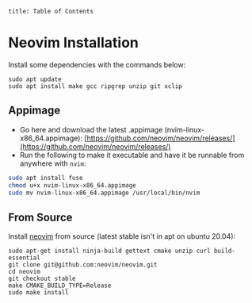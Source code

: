 ```toc
title: Table of Contents
```

# Neovim Installation

Install some dependencies with the commands below:
```shell
sudo apt update
sudo apt install make gcc ripgrep unzip git xclip
```

## Appimage
- Go here and download the latest .appimage (nvim-linux-x86_64.appimage): [https://github.com/neovim/neovim/releases/](https://github.com/neovim/neovim/releases/)
- Run the following to make it executable and have it be runnable from anywhere with `nvim`:
```bash
sudo apt install fuse
chmod u+x nvim-linux-x86_64.appimage
sudo mv nvim-linux-x86_64.appimage /usr/local/bin/nvim
```

## From Source
Install [neovim](https://github.com/neovim/neovim/tree/master) from source (latest stable isn't in apt on ubuntu 20.04):
```shell
sudo apt-get install ninja-build gettext cmake unzip curl build-essential
git clone git@github.com:neovim/neovim.git
cd neovim
git checkout stable
make CMAKE_BUILD_TYPE=Release
sudo make install
```






